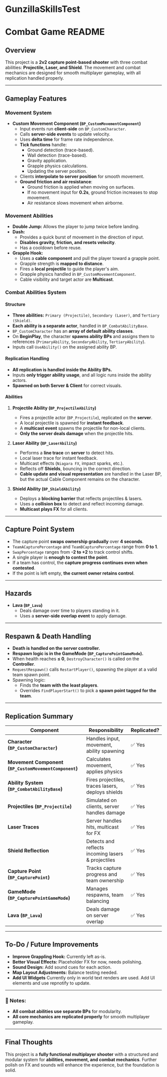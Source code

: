 # GunzillaSkillsTest
 
# Combat Game README

## Overview
This project is a **2v2 capture point-based shooter** with three combat abilities: **Projectile, Laser, and Shield**. The movement and combat mechanics are designed for smooth multiplayer gameplay, with all replication handled properly.

---

## **Gameplay Features**
### **Movement System**
- **Custom Movement Component (`BP_CustomMovementComponent`)**
  - Input events run **client-side** on `BP_CustomCharacter`.
  - Calls **server-side events** to update velocity.
  - Uses **delta time** for frame rate independence.
  - **Tick functions** handle:
    - Ground detection (trace-based).
    - Wall detection (trace-based).
    - Gravity application.
    - Grapple physics calculations.
    - Updating the server position.
  - Clients **interpolate to server position** for smooth movement.
  - **Ground friction and air resistance**:
    - Ground friction is applied when moving on surfaces.
    - If no movement input for **0.2s**, ground friction increases to stop movement.
    - Air resistance slows movement when airborne.

### **Movement Abilities**
- **Double Jump:** Allows the player to jump twice before landing.
- **Dash:**
  - Provides a quick burst of movement in the direction of input.
  - **Disables gravity, friction, and resets velocity**.
  - Has a cooldown before reuse.
- **Grapple Hook:**
  - Uses a **cable component** and pull the player toward a grapple point.
  - Grapple strength is **mapped to distance**.
  - Fires a **local projectile** to guide the player's aim.
  - Grapple physics handled in `BP_CustomMovementComponent`.
  - Cable visibility and target actor are **Multicast**.

### **Combat Abilities System**
#### **Structure**
- **Three abilities:** `Primary (Projectile)`, `Secondary (Laser)`, and `Tertiary (Shield)`.
- **Each ability is a separate actor**, handled in `BP_CombatAbilityBase`.
- `BP_CustomCharacter` has an **array of default ability classes**.
- On **BeginPlay**, the character **spawns ability BPs** and assigns them to references (`PrimaryAbility`, `SecondaryAbility`, `TertiaryAbility`).
- Inputs call `UseAbility()` on the assigned ability BP.

#### **Replication Handling**
- **All replication is handled inside the Ability BPs.**
- Inputs **only trigger ability usage**, and all logic runs inside the ability actors.
- **Spawned on both Server & Client** for correct visuals.

#### **Abilities**
1. **Projectile Ability (`BP_ProjectileAbility`)**
   - Fires a projectile actor (`BP_Projectile`), replicated on the **server**.
   - A local projectile is spawned for **instant feedback**.
   - A **multicast event** spawns the projectile for non-local clients.
   - **Only the server deals damage** when the projectile hits.

2. **Laser Ability (`BP_LaserAbility`)**
   - Performs a **line trace** on **server** to detect hits.
   - Local laser trace for instant feedback.
   - Multicast effects (`Niagara FX`, impact sparks, etc.).
   - Reflects off **Shields**, bouncing in the correct direction.
   - **Cable update and visual representation** are handled in the Laser BP, but the actual Cable Component remains on the character.

3. **Shield Ability (`BP_ShieldAbility`)**
   - Deploys a **blocking barrier** that reflects projectiles & lasers.
   - Uses a **collision box** to detect and reflect incoming damage.
   - **Multicast plays FX** for all clients.

---

## **Capture Point System**
- The capture point **swaps ownership gradually** over **4 seconds**.
- `TeamACapturePercentage` and `TeamBCapturePercentage` range from **0 to 1**.
- `SwapPercentage` ranges from **-2 to +2** to track control shifts.
- A single player is **enough to contest the point**.
- If a team has control, the **capture progress continues even when contested**.
- If the point is left empty, **the current owner retains control**.

---

## **Hazards**
- **Lava (`BP_Lava`)**
  - Deals damage over time to players standing in it.
  - Uses a **server-side overlap event** to apply damage.

---

## **Respawn & Death Handling**
- **Death is handled on the server controller.**
- **Respawn logic is in the GameMode (`BP_CapturePointGameMode`).**
- When health reaches **≤ 0**, `DestroyCharacter()` is called on the **Controller**.
- `RequestRespawn()` calls `RestartPlayer()`, spawning the player at a valid team spawn point.
- Spawning logic:
  - Finds the **team with the least players**.
  - Overrides `FindPlayerStart()` to pick a **spawn point tagged for the team**.

---

## **Replication Summary**
| Component           | Responsibility                                   | Replicated? |
|--------------------|----------------------------------------------|-------------|
| **Character (`BP_CustomCharacter`)** | Handles input, movement, ability spawning | ✅ Yes |
| **Movement Component (`BP_CustomMovementComponent`)** | Calculates movement, applies physics | ✅ Yes |
| **Ability System (`BP_CombatAbilityBase`)** | Fires projectiles, traces lasers, deploys shields | ✅ Yes |
| **Projectiles (`BP_Projectile`)** | Simulated on clients, server handles damage | ✅ Yes |
| **Laser Traces** | Server handles hits, multicast for FX | ✅ Yes |
| **Shield Reflection** | Detects and reflects incoming lasers & projectiles | ✅ Yes |
| **Capture Point (`BP_CapturePoint`)** | Tracks capture progress and team ownership | ✅ Yes |
| **GameMode (`BP_CapturePointGameMode`)** | Manages respawns, team balancing | ✅ Yes |
| **Lava (`BP_Lava`)** | Deals damage on server overlap | ✅ Yes |

---

## **To-Do / Future Improvements**
- **Improve Grappling Hook:** Currently left as-is.
- **Better Visual Effects:** Placeholder FX for now, needs polishing.
- **Sound Design:** Add sound cues for each action.
- **Map Layout Adjustments:** Balance testing needed.
- **Add UI Widgets** Currently only in world text renders are used. Add UI elements and use repnotify to update.

---
### **📌 Notes:**
- **All combat abilities use separate BPs** for modularity.
- **All core mechanics are replicated properly** for smooth multiplayer gameplay.

---
## **Final Thoughts**
This project is a **fully functional multiplayer shooter** with a structured and modular system for **abilities, movement, and combat mechanics**. Further polish on FX and sounds will enhance the experience, but the foundation is solid.

